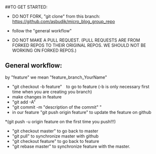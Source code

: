 ##TO GET STARTED:
* DO NOT FORK, "git clone" from this branch: https://github.com/asbudik/micro_blog_group_repo
* follow the "general workflow"

*  DO NOT MAKE A PULL REQUEST. (PULL REQUESTS ARE FROM FORKED REPOS TO THEIR ORIGINAL REPOS. WE SHOULD NOT BE WORKING ON FORKED REPOS.)

## General workflow:
by "feature" we mean "feature_branch_YourName"

* "git checkout -b feature"  to go to feature (-b is only necessary first time when you are creating you branch)
*  make changes in feature
*  "git add -A"
*  "git commit -m "description of the commit" "
*  in our feature "git push origin feature" to update the feature on github

*(git push -u origin feature on the first time you push!!!)

*  "git checkout master" to go back to master
*  "git pull" to synchronize master with github
*  "git checkout feature" to go back to feature
*  "git rebase master" to synchronize feature with the master.
